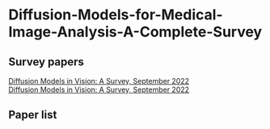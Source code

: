 # Diffusion-Models-for-Medical-Image-Analysis-A-Complete-Survey




## Survey papers
[Diffusion Models in Vision: A Survey, September 2022](https://arxiv.org/pdf/2209.04747.pdf) </br>
[Diffusion Models in Vision: A Survey, September 2022](https://arxiv.org/pdf/2209.04747.pdf) </br>



## Paper list
